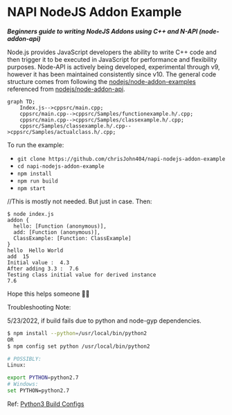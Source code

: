 # NAPI NodeJS Addon Example

***Beginners guide to writing NodeJS Addons using C++ and N-API (node-addon-api)***


Node.js provides JavaScript developers the ability to write C++ code and then trigger it to be executed in JavaScript for performance and flexibility purposes.  Node-API is actively being developed, experimental through v9, however it has been maintained consistently since v10.  The general code structure comes from following the [nodejs/node-addon-examples](https://github.com/nodejs/node-addon-examples) referenced from [nodejs/node-addon-api](https://github.com/nodejs/node-addon-api).


```mermaid
graph TD;
    Index.js-->cppsrc/main.cpp;
    cppsrc/main.cpp-->cppsrc/Samples/functionexample.h/.cpp;
    cppsrc/main.cpp-->cppsrc/Samples/classexample.h/.cpp;
    cppsrc/Samples/classexample.h/.cpp-->cppsrc/Samples/actualclass.h/.cpp;
```


To run the example:

- `git clone https://github.com/chrisJohn404/napi-nodejs-addon-example`
- `cd napi-nodejs-addon-example`
- `npm install`
- `npm run build`
- `npm start`



//This is mostly not needed. But just in case.  Then:

```
$ node index.js
addon {
  hello: [Function (anonymous)],
  add: [Function (anonymous)],
  ClassExample: [Function: ClassExample]
}
hello  Hello World
add  15
Initial value :  4.3
After adding 3.3 :  7.6
Testing class initial value for derived instance
7.6
```

Hope this helps someone 🎉🌮

Troubleshooting Note:

5/23/2022, if build fails due to python and node-gyp dependencies.

```bash
$ npm install --python=/usr/local/bin/python2
OR
$ npm config set python /usr/local/bin/python2

# POSSIBLY:
Linux:

export PYTHON=python2.7
# Windows:
set PYTHON=python2.7
````

Ref: [Python3 Build Configs](https://stackoverflow.com/questions/20454199/how-to-use-a-different-version-of-python-during-npm-install)


